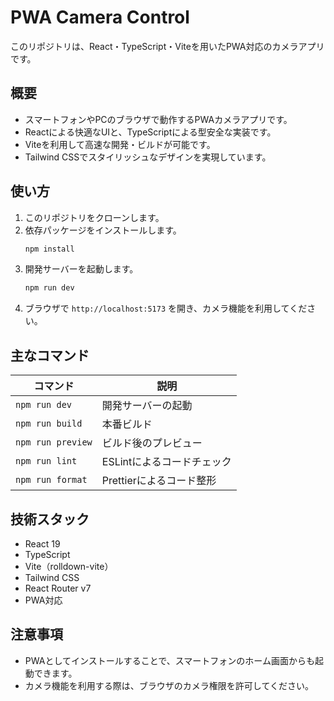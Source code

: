 # PWA Camera Control

このリポジトリは、React・TypeScript・Viteを用いたPWA対応のカメラアプリです。

## 概要

- スマートフォンやPCのブラウザで動作するPWAカメラアプリです。
- Reactによる快適なUIと、TypeScriptによる型安全な実装です。
- Viteを利用して高速な開発・ビルドが可能です。
- Tailwind CSSでスタイリッシュなデザインを実現しています。

## 使い方

1. このリポジトリをクローンします。
2. 依存パッケージをインストールします。
   ```sh
   npm install
   ```
3. 開発サーバーを起動します。
   ```sh
   npm run dev
   ```
4. ブラウザで `http://localhost:5173` を開き、カメラ機能を利用してください。

## 主なコマンド

| コマンド          | 説明                       |
| ----------------- | -------------------------- |
| `npm run dev`     | 開発サーバーの起動         |
| `npm run build`   | 本番ビルド                 |
| `npm run preview` | ビルド後のプレビュー       |
| `npm run lint`    | ESLintによるコードチェック |
| `npm run format`  | Prettierによるコード整形   |

## 技術スタック

- React 19
- TypeScript
- Vite（rolldown-vite）
- Tailwind CSS
- React Router v7
- PWA対応

## 注意事項

- PWAとしてインストールすることで、スマートフォンのホーム画面からも起動できます。
- カメラ機能を利用する際は、ブラウザのカメラ権限を許可してください。
